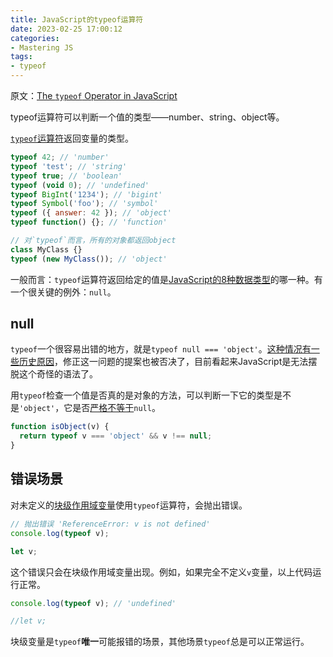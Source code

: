 ```yaml
---
title: JavaScript的typeof运算符
date: 2023-02-25 17:00:12
categories:
- Mastering JS
tags:
- typeof
---
```


原文：[The `typeof` Operator in JavaScript](https://masteringjs.io/tutorials/fundamentals/typeof)

typeof运算符可以判断一个值的类型——number、string、object等。

<!-- more -->

[`typeof`运算符](https://developer.mozilla.org/en-US/docs/Web/JavaScript/Reference/Operators/typeof)返回变量的类型。

```javascript
typeof 42; // 'number'
typeof 'test'; // 'string'
typeof true; // 'boolean'
typeof (void 0); // 'undefined'
typeof BigInt('1234'); // 'bigint'
typeof Symbol('foo'); // 'symbol'
typeof ({ answer: 42 }); // 'object'
typeof function() {}; // 'function'

// 对`typeof`而言，所有的对象都返回object
class MyClass {}
typeof (new MyClass()); // 'object'
```

一般而言：`typeof`运算符返回给定的值是[JavaScript的8种数据类型](https://developer.mozilla.org/en-US/docs/Web/JavaScript/Data_structures)的哪一种。有一个很关键的例外：`null`。

## null

`typeof`一个很容易出错的地方，就是`typeof null === 'object'`。[这种情况有一些历史原因](https://developer.mozilla.org/en-US/docs/Web/JavaScript/Reference/Operators/typeof#null)，修正这一问题的提案也被否决了，目前看起来JavaScript是无法摆脱这个奇怪的语法了。

用`typeof`检查一个值是否真的是对象的方法，可以判断一下它的类型是不是`'object'`，它是否[严格不等于](https://masteringjs.io/tutorials/fundamentals/equals)`null`。

```javascript
function isObject(v) {
  return typeof v === 'object' && v !== null;
}
```

## 错误场景

对未定义的[块级作用域变量](https://developer.mozilla.org/en-US/docs/Web/JavaScript/Reference/Statements/let)使用`typeof`运算符，会抛出错误。

```javascript
// 抛出错误 'ReferenceError: v is not defined'
console.log(typeof v);

let v;
```

这个错误只会在块级作用域变量出现。例如，如果完全不定义`v`变量，以上代码运行正常。

```javascript
console.log(typeof v); // 'undefined'

//let v;
```

块级变量是`typeof`**唯一**可能报错的场景，其他场景`typeof`总是可以正常运行。
